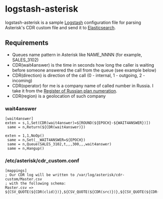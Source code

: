 # logstash-asterisk

logstash-asterisk is a sample [Logstash](https://www.elastic.co/products/logstash) configuration file for parsing Asterisk's CDR custom file and send it to [Elasticsearch](https://www.elastic.co/products/elasticsearch).

## Requirements
* Queues name pattern in Asterisk like NAME_NNNN (for example, SALES_3102)
* CDR(wait4answer) is the time in seconds how long the caller is waiting before someone answered the call from the queue (see example below)
* CDR(direction) is direction of the call (0 - internal, 1 - outgoing, 2 - incoming)
* CDR(operator) for me is a company name of called number in Russia. I take it from the [Register of Russian plan numeration](http://www.rossvyaz.ru/activity/num_resurs/registerNum/).
* CDR(region) is a geolocation of such company

### wait4answer
```
[wait4answer]
exten = s,1,Set(CDR(wait4answer)=$[ROUND(${EPOCH}-${WAIT4ANSWER})])
 same = n,Return(${CDR(wait4answer)})

exten = 1,1,NoOp()
 same = n,Set(__WAIT4ANSWER=${EPOCH})
 same = n,Queue(SALES_3102,t,,,300,,,wait4answer)
 same = n,Hangup()
```
### /etc/asterisk/cdr_custom.conf
```
[mappings]
; Our CDR log will be written to /var/log/asterisk/cdr-custom/Master.csv
; with the following schema:
Master.csv => ${CSV_QUOTE(${CDR(clid)})},${CSV_QUOTE(${CDR(src)})},${CSV_QUOTE(${CDR(dst)})},${CSV_QUOTE(${CDR(dcontext)})},${CSV_QUOTE(${CDR(channel)})},${CSV_QUOTE(${CDR(dstchannel)})},${CSV_QUOTE(${CDR(lastapp)})},${CSV_QUOTE(${CDR(lastdata)})},${CSV_QUOTE(${CDR(start)})},${CSV_QUOTE(${CDR(answer)})},${CSV_QUOTE(${CDR(end)})},${CSV_QUOTE(${CDR(duration,f)})},${CSV_QUOTE(${CDR(billsec,f)})},${CSV_QUOTE(${CDR(disposition)})},${CSV_QUOTE(${CDR(amaflags)})},${CSV_QUOTE(${CDR(accountcode)})},${CSV_QUOTE(${CDR(uniqueid)})},${CSV_QUOTE(${CDR(userfield)})},${CDR(sequence)},${CDR(direction)},${CDR(wait4answer)},${CSV_QUOTE(${CDR(operator)})},${CSV_QUOTE(${CDR(region)})}
```
